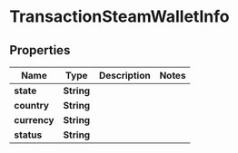 

# TransactionSteamWalletInfo


## Properties

Name | Type | Description | Notes
------------ | ------------- | ------------- | -------------
**state** | **String** |  | 
**country** | **String** |  | 
**currency** | **String** |  | 
**status** | **String** |  | 



